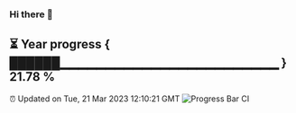 ### Hi there 👋
⏳ Year progress { ██████▁▁▁▁▁▁▁▁▁▁▁▁▁▁▁▁▁▁▁▁▁▁▁▁ } 21.78 %
---
⏰ Updated on Tue, 21 Mar 2023 12:10:21 GMT
![Progress Bar CI](https://github.com/Moyi321/Moyi321/workflows/Progress%20Bar%20CI/badge.svg)
